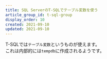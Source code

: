 ```yaml
---
title: SQL ServerのT-SQLでテーブル変数を使う
article_group_id: t-sql-group
display_order: 10
created: 2021-09-10
updated: 2021-09-10
---
```

T-SQLでは`テーブル変数`というものが使えます。  
これは内部的には`tempdb`に作成されるようです。
